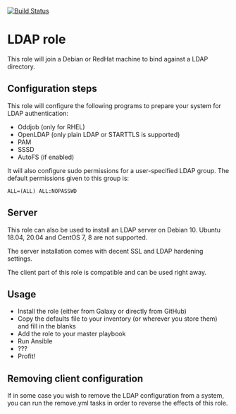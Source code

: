 [![Build Status](https://drone.element-networks.nl/api/badges/Element-Networks/ansible-role_ldap/status.svg)](https://drone.element-networks.nl/Element-Networks/ansible-role_ldap)

# LDAP role
This role will join a Debian or RedHat machine to bind against a LDAP directory.

## Configuration steps
This role will configure the following programs to prepare your system for LDAP
authentication:

* Oddjob (only for RHEL)
* OpenLDAP (only plain LDAP or STARTTLS is supported)
* PAM
* SSSD
* AutoFS (if enabled)

It will also configure sudo permissions for a user-specified LDAP group. The
default permissions given to this group is:

```
ALL=(ALL) ALL:NOPASSWD
```

## Server
This role can also be used to install an LDAP server on Debian 10. Ubuntu 18.04,
20.04 and CentOS 7, 8 are not supported.

The server installation comes with decent SSL and LDAP hardening settings.

The client part of this role is compatible and can be used right away.

## Usage
* Install the role (either from Galaxy or directly from GitHub)
* Copy the defaults file to your inventory (or wherever you store them) and
  fill in the blanks
* Add the role to your master playbook
* Run Ansible
* ???
* Profit!

## Removing client configuration
If in some case you wish to remove the LDAP configuration from a system, you can run the remove.yml
tasks in order to reverse the effects of this role.
